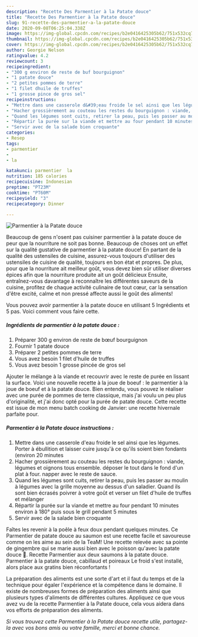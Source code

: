 ```yaml
---
description: "Recette Des Parmentier à la Patate douce"
title: "Recette Des Parmentier à la Patate douce"
slug: 91-recette-des-parmentier-a-la-patate-douce
date: 2020-09-08T06:25:04.338Z
image: https://img-global.cpcdn.com/recipes/b2e0416425305b62/751x532cq70/parmentier-a-la-patate-douce-photo-principale-de-la-recette.jpg
thumbnail: https://img-global.cpcdn.com/recipes/b2e0416425305b62/751x532cq70/parmentier-a-la-patate-douce-photo-principale-de-la-recette.jpg
cover: https://img-global.cpcdn.com/recipes/b2e0416425305b62/751x532cq70/parmentier-a-la-patate-douce-photo-principale-de-la-recette.jpg
author: Georgie Nelson
ratingvalue: 4.2
reviewcount: 3
recipeingredient:
- "300 g environ de reste de buf bourguignon"
- "1 patate douce"
- "2 petites pommes de terre"
- "1 filet dhuile de truffes"
- "1 grosse pince de gros sel"
recipeinstructions:
- "Mettre dans une casserole d&#39;eau froide le sel ainsi que les légumes. Porter à ébullition et laisser cuire jusqu&#39;à ce qu&#39;ils soient bien fondants (environ 20 minutes"
- "Hacher grossièrement au couteau les restes du bourguignon : viande, légumes et oignons tous ensemble. déposer le tout dans le fond d&#39;un plat à four. napper avec le reste de sauce."
- "Quand les légumes sont cuits, retirer la peau, puis les passer au moulin à légumes avec la grille moyenne au dessus d&#39;un saladier. Quand ils sont bien écrasés poivrer à votre goût et verser un filet d&#39;huile de truffes et mélanger"
- "Répartir la purée sur la viande et mettre au four pendant 10 minutes environ à 180° puis sous le grill pendant 5 minutes"
- "Servir avec de la salade bien croquante"
categories:
- Resep
tags:
- parmentier
- 
- la

katakunci: parmentier  la 
nutrition: 185 calories
recipecuisine: Indonesian
preptime: "PT23M"
cooktime: "PT60M"
recipeyield: "3"
recipecategory: Dinner

---
```



![Parmentier à la Patate douce](https://img-global.cpcdn.com/recipes/b2e0416425305b62/751x532cq70/parmentier-a-la-patate-douce-photo-principale-de-la-recette.jpg)

Beaucoup de gens n'osent pas cuisiner parmentier à la patate douce de peur que la nourriture ne soit pas bonne. Beaucoup de choses ont un effet sur la qualité gustative de parmentier à la patate douce! En partant de la qualité des ustensiles de cuisine, assurez-vous toujours d'utiliser des ustensiles de cuisine de qualité, toujours en bon état et propres. De plus, pour que la nourriture ait meilleur goût, vous devez bien sûr utiliser diverses épices afin que la nourriture produite ait un goût délicieux Ensuite, entraînez-vous davantage à reconnaître les différentes saveurs de la cuisine, profitez de chaque activité culinaire de tout cœur, car la sensation d'être excité, calme et non pressé affecte aussi le goût des aliments!

<!--inarticleads1-->

Vous pouvez avoir parmentier à la patate douce en utilisant 5 Ingrédients et 5 pas. Voici comment vous faire cette.

##### Ingrédients de parmentier à la patate douce :

1. Préparer 300 g environ de reste de bœuf bourguignon
1. Fournir 1 patate douce
1. Préparer 2 petites pommes de terre
1. Vous avez besoin 1 filet d&#39;huile de truffes
1. Vous avez besoin 1 grosse pincée de gros sel


Ajouter le mélange à la viande et recouvrir avec le reste de purée en lissant la surface. Voici une nouvelle recette à la joue de boeuf : le parmentier à la joue de boeuf et à la patate douce. Bien entendu, vous pouvez le réaliser avec une purée de pommes de terre classique, mais j&#39;ai voulu un peu plus d&#39;originalité, et j&#39;ai donc opté pour la purée de patate douce. Cette recette est issue de mon menu batch cooking de Janvier: une recette hivernale parfaite pour. 

<!--inarticleads2-->

##### Parmentier à la Patate douce instructions :

1. Mettre dans une casserole d&#39;eau froide le sel ainsi que les légumes. Porter à ébullition et laisser cuire jusqu&#39;à ce qu&#39;ils soient bien fondants (environ 20 minutes
1. Hacher grossièrement au couteau les restes du bourguignon : viande, légumes et oignons tous ensemble. déposer le tout dans le fond d&#39;un plat à four. napper avec le reste de sauce.
1. Quand les légumes sont cuits, retirer la peau, puis les passer au moulin à légumes avec la grille moyenne au dessus d&#39;un saladier. Quand ils sont bien écrasés poivrer à votre goût et verser un filet d&#39;huile de truffes et mélanger
1. Répartir la purée sur la viande et mettre au four pendant 10 minutes environ à 180° puis sous le grill pendant 5 minutes
1. Servir avec de la salade bien croquante


Faîtes les revenir à la poêle à feux doux pendant quelques minutes. Ce Parmentier de patate douce au saumon est une recette facile et savoureuse comme on les aime au sein de la TeaM! Une recette relevée avec sa pointe de gingembre qui se marie aussi bien avec le poisson qu&#39;avec la patate douce 🥰. Recette Parmentier aux deux saumons à la patate douce. Parmentier à la patate douce, cabillaud et poireaux Le froid s&#39;est installé, alors place aux gratins bien réconfortants ! 

<!--inarticleads1-->

<p>
La préparation des aliments est une sorte d'art et il faut du temps et de la technique pour égaler l'expérience et la compétence dans le domaine. Il existe de nombreuses formes de préparation des aliments ainsi que plusieurs types d'aliments de différentes cultures. Appliquez ce que vous avez vu de la recette Parmentier à la Patate douce, cela vous aidera dans vos efforts de préparation des aliments.
</p>

<p>
<i>Si vous trouvez cette Parmentier à la Patate douce recette utile, partagez-la avec vos bons amis ou votre famille, merci et bonne chance.</i>
</p>
